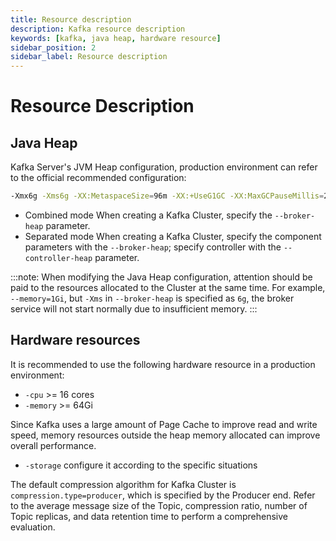 ```yaml
---
title: Resource description
description: Kafka resource description
keywords: [kafka, java heap, hardware resource]
sidebar_position: 2
sidebar_label: Resource description
---
```


# Resource Description

## Java Heap

Kafka Server's JVM Heap configuration, production environment can refer to the official recommended configuration:

```bash
-Xmx6g -Xms6g -XX:MetaspaceSize=96m -XX:+UseG1GC -XX:MaxGCPauseMillis=20 -XX:InitiatingHeapOccupancyPercent=35 -XX:G1HeapRegionSize=16M -XX:MinMetaspaceFreeRatio=50 -XX:MaxMetaspaceFreeRatio=80 -XX:+ExplicitGCInvokesConcurrent
```

- Combined mode
    When creating a Kafka Cluster, specify the `--broker-heap` parameter.
- Separated mode
    When creating a Kafka Cluster, specify the component parameters with the `--broker-heap`; specify controller with the `--controller-heap` parameter.

:::note:
    When modifying the Java Heap configuration, attention should be paid to the resources allocated to the Cluster at the same time. For example, `--memory=1Gi`, but `-Xms` in `--broker-heap` is specified as `6g`, the broker service will not start normally due to insufficient memory.
:::

## Hardware resources

It is recommended to use the following hardware resource in a production environment:

- `-cpu` >= 16 cores
- `-memory` >= 64Gi

Since Kafka uses a large amount of Page Cache to improve read and write speed, memory resources outside the heap memory allocated can improve overall performance.

- `-storage` configure it according to the specific situations

The default compression algorithm for Kafka Cluster is `compression.type=producer`, which is specified by the Producer end. Refer to the average message size of the Topic, compression ratio, number of Topic replicas, and data retention time to perform a comprehensive evaluation.
